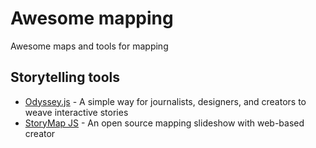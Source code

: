 # Awesome mapping
Awesome maps and tools for mapping

## Storytelling tools
- [Odyssey.js](http://cartodb.github.io/odyssey.js/) - A simple way for journalists, designers,
and creators to weave interactive stories
- [StoryMap JS](http://storymap.knightlab.com/) - An open source mapping slideshow with web-based creator
